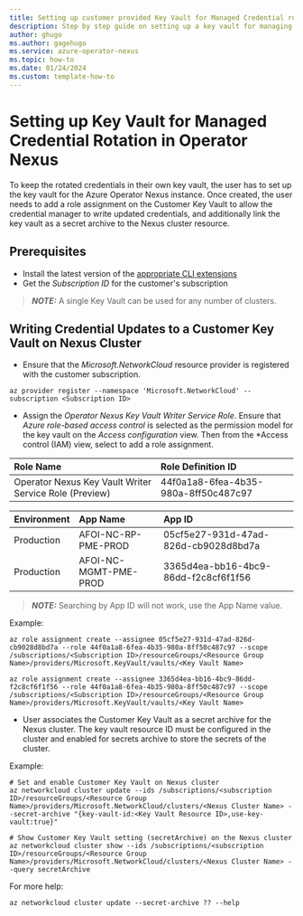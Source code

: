 ```yaml
---
title: Setting up customer provided Key Vault for Managed Credential rotation
description: Step by step guide on setting up a key vault for managing and rotating credentials used within Azure Operator Nexus Cluster resource.
author: ghugo
ms.author: gagehugo
ms.service: azure-operator-nexus
ms.topic: how-to
ms.date: 01/24/2024
ms.custom: template-how-to
---
```


# Setting up Key Vault for Managed Credential Rotation in Operator Nexus

To keep the rotated credentials in their own key vault, the user has to set up the key vault for the Azure Operator Nexus instance. Once created, the user needs to add a role assignment on the Customer Key Vault to allow the credential manager to write updated credentials, and additionally link the key vault as a secret archive to the Nexus cluster resource.

## Prerequisites

- Install the latest version of the
  [appropriate CLI extensions](./howto-install-cli-extensions.md)
- Get the *Subscription ID* for the customer's subscription

> **_NOTE:_** A single Key Vault can be used for any number of clusters.

## Writing Credential Updates to a Customer Key Vault on Nexus Cluster

- Ensure that the *Microsoft.NetworkCloud* resource provider is registered with the customer subscription.

```console
az provider register --namespace 'Microsoft.NetworkCloud' --subscription <Subscription ID>
```

- Assign the *Operator Nexus Key Vault Writer Service Role*. Ensure that *Azure role-based access control* is selected as the permission model for the key vault on the *Access configuration* view. Then from the *Access control (IAM) view, select to add a role assignment.

| Role Name                                              | Role Definition ID                   |
|:-------------------------------------------------------|:-------------------------------------|
| Operator Nexus Key Vault Writer Service Role (Preview) | 44f0a1a8-6fea-4b35-980a-8ff50c487c97 |

| Environment | App Name              | App ID                               |
|:------------|:----------------------|:-------------------------------------|
| Production  | AFOI-NC-RP-PME-PROD   | 05cf5e27-931d-47ad-826d-cb9028d8bd7a |
| Production  | AFOI-NC-MGMT-PME-PROD | 3365d4ea-bb16-4bc9-86dd-f2c8cf6f1f56 |

> **_NOTE:_** Searching by App ID will not work, use the App Name value.

Example:

```console
az role assignment create --assignee 05cf5e27-931d-47ad-826d-cb9028d8bd7a --role 44f0a1a8-6fea-4b35-980a-8ff50c487c97 --scope /subscriptions/<Subscription ID>/resourceGroups/<Resource Group Name>/providers/Microsoft.KeyVault/vaults/<Key Vault Name>

az role assignment create --assignee 3365d4ea-bb16-4bc9-86dd-f2c8cf6f1f56 --role 44f0a1a8-6fea-4b35-980a-8ff50c487c97 --scope /subscriptions/<Subscription ID>/resourceGroups/<Resource Group Name>/providers/Microsoft.KeyVault/vaults/<Key Vault Name>
```

- User associates the Customer Key Vault as a secret archive for the Nexus cluster. The key vault resource ID must be configured in the cluster and enabled for secrets archive to store the secrets of the cluster.

Example:

```console
# Set and enable Customer Key Vault on Nexus cluster
az networkcloud cluster update --ids /subscriptions/<subscription ID>/resourceGroups/<Resource Group Name>/providers/Microsoft.NetworkCloud/clusters/<Nexus Cluster Name> --secret-archive "{key-vault-id:<Key Vault Resource ID>,use-key-vault:true}"

# Show Customer Key Vault setting (secretArchive) on the Nexus cluster
az networkcloud cluster show --ids /subscriptions/<subscription ID>/resourceGroups/<Resource Group Name>/providers/Microsoft.NetworkCloud/clusters/<Nexus Cluster Name> --query secretArchive
```

For more help:

```console
az networkcloud cluster update --secret-archive ?? --help
```
